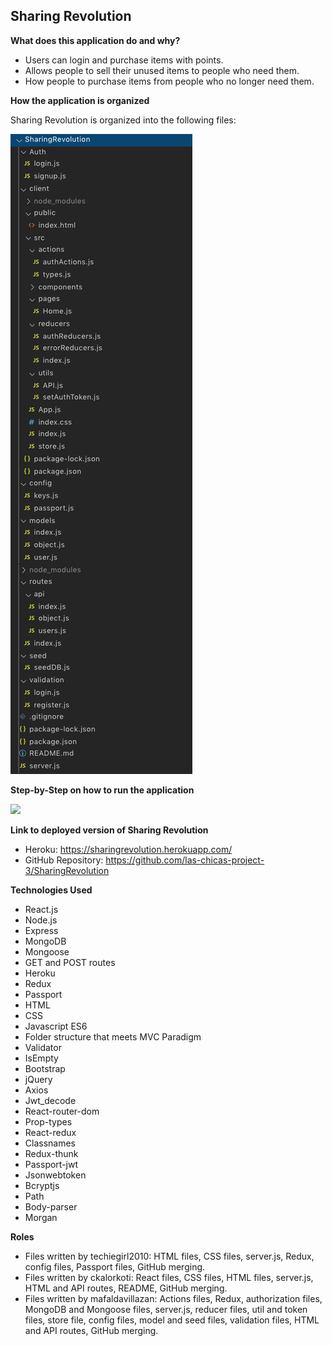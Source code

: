 ## Sharing Revolution

**What does this application do and why?**

* Users can login and purchase items with points.
* Allows people to sell their unused items to people who need them.
* How people to purchase items from people who no longer need them.


**How the application is organized**

Sharing Revolution is organized into the following files: 

![root folder](images/rootfolder.png)

**Step-by-Step on how to run the application**

![](images/Sharing-Revolution.gif)

**Link to deployed version of Sharing Revolution**

* Heroku: https://sharingrevolution.herokuapp.com/
* GitHub Repository: https://github.com/las-chicas-project-3/SharingRevolution

**Technologies Used** 

* React.js
* Node.js
* Express
* MongoDB
* Mongoose
* GET and POST routes
* Heroku
* Redux
* Passport
* HTML
* CSS
* Javascript ES6
* Folder structure that meets MVC Paradigm
* Validator
* IsEmpty
* Bootstrap
* jQuery
* Axios
* Jwt_decode
* React-router-dom
* Prop-types
* React-redux
* Classnames
* Redux-thunk
* Passport-jwt
* Jsonwebtoken
* Bcryptjs
* Path
* Body-parser
* Morgan

**Roles**

* Files written by techiegirl2010: HTML files, CSS files, server.js, Redux, config files, Passport files, GitHub merging.
* Files written by ckalorkoti: React files, CSS files, HTML files, server.js, HTML and API routes, README, GitHub merging.
* Files written by mafaldavillazan: Actions files, Redux, authorization files, MongoDB and Mongoose files, server.js, reducer files, util and token files, store file, config files, model and seed files, validation files, HTML and API routes, GitHub merging.

